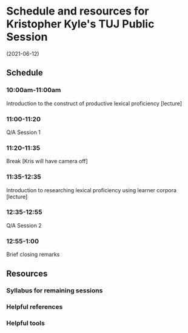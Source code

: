 # Schedule and resources for Kristopher Kyle's TUJ Public Session
(2021-06-12)

## Schedule

### 10:00am-11:00am
Introduction to the construct of productive lexical proficiency [lecture]

### 11:00-11:20
Q/A Session 1

### 11:20-11:35
Break [Kris will have camera off]

### 11:35-12:35
Introduction to researching lexical proficiency using learner corpora [lecture]

### 12:35-12:55
Q/A Session 2

### 12:55-1:00
Brief closing remarks

## Resources

### Syllabus for remaining sessions

### Helpful references

### Helpful tools
